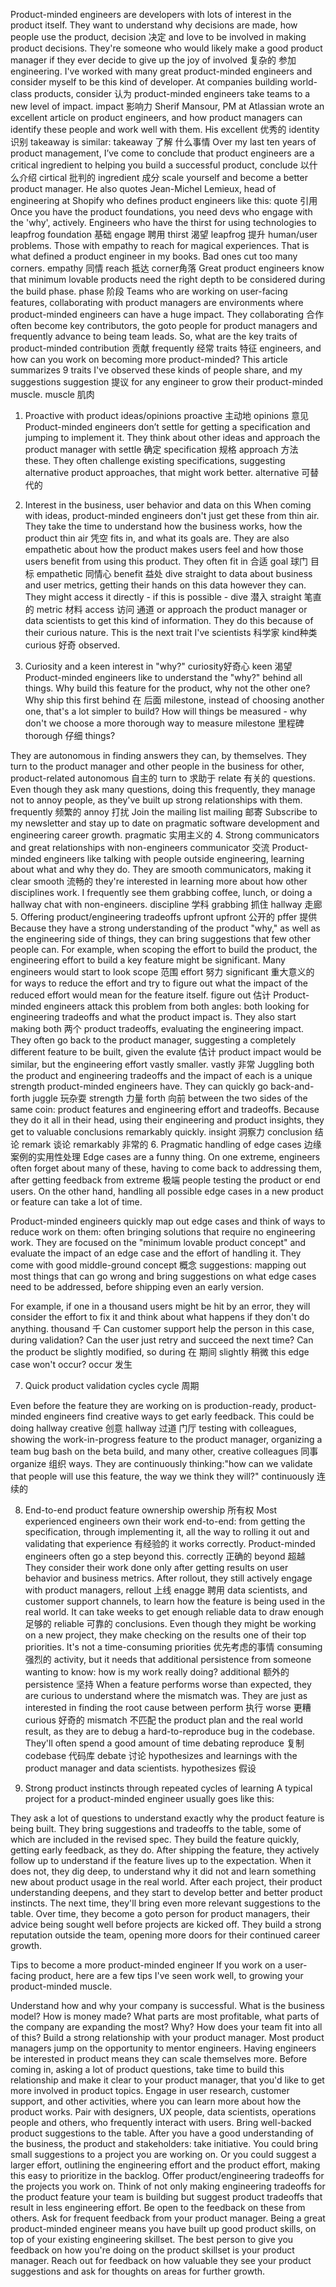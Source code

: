 

Product-minded engineers are developers with lots of interest in the product itself. They want to understand why decisions are made, how people use the product, 
decision 决定
and love to be involved in making product decisions. They're someone who would likely make a good product manager if they ever decide to give up the joy of 
involved 复杂的 参加
engineering. I've worked with many great product-minded engineers and consider myself to be this kind of developer. At companies building world-class products,
consider 认为
product-minded engineers take teams to a new level of impact.
impact 影响力
Sherif Mansour, PM at Atlassian wrote an excellent article on product engineers, and how product managers can identify these people and work well with them. His 
excellent 优秀的 identity 识别
takeaway is similar:
takeaway 了解 什么事情
Over my last ten years of product management, I’ve come to conclude that product engineers are a critical ingredient to helping you build a successful product, 
conclude 以什么介绍 cirtical 批判的 ingredient 成分
scale yourself and become a better product manager.
He also quotes Jean-Michel Lemieux, head of engineering at Shopify who defines product engineers like this:
quote 引用
Once you have the product foundations, you need devs who engage with the 'why', actively. Engineers who have the thirst for using technologies to leapfrog 
foundation 基础 engage 聘用 thirst 渴望  leapfrog 提升
human/user problems. Those with empathy to reach for magical experiences. That is what defined a product engineer in my books. Bad ones cut too many corners. 
empathy 同情   reach 抵达 corner角落
Great product engineers know that minimum lovable products need the right depth to be considered during the build phase.
phase 阶段
Teams who are working on user-facing features, collaborating with product managers are environments where product-minded engineers can have a huge impact. They 
collaborating 合作
often become key contributors, the goto people for product managers and frequently advance to being team leads. So, what are the key traits of product-minded 
contribution 贡献 frequently 经常 traits 特征
engineers, and how can you work on becoming more product-minded? This article summarizes 9 traits I've observed these kinds of people share, and my suggestions 
suggestion 提议
for any engineer to grow their product-minded muscle.
muscle 肌肉
1. Proactive with product ideas/opinions
proactive 主动地  opinions 意见
Product-minded engineers don’t settle for getting a specification and jumping to implement it. They think about other ideas and approach the product manager with 
settle 确定 specification 规格 approach 方法
these. They often challenge existing specifications, suggesting alternative product approaches, that might work better.
alternative 可替代的
2. Interest in the business, user behavior and data on this
When coming with ideas, product-minded engineers don't just get these from thin air. They take the time to understand how the business works, how the product 
thin air 凭空
fits in, and what its goals are. They are also empathetic about how the product makes users feel and how those users benefit from using this product. They often 
fit in 合适  goal 球门 目标 empathetic 同情心  benefit 益处
dive straight to data about business and user metrics, getting their hands on this data however they can. They might access it directly - if this is possible - 
dive 潜入 straight 笔直的 metric 材料 access 访问 通道
or approach the product manager or data scientists to get this kind of information. They do this because of their curious nature. This is the next trait I've 
scientists 科学家 kind种类  curious 好奇
observed.


3. Curiosity and a keen interest in "why?"
curiosity好奇心 keen 渴望
Product-minded engineers like to understand the "why?" behind all things. Why build this feature for the product, why not the other one? Why ship this first 
behind 在  后面 
milestone, instead of choosing another one, that's a lot simpler to build? How will things be measured - why don't we choose a more thorough way to measure 
milestone 里程碑  thorough 仔细
things?

They are autonomous in finding answers they can, by themselves. They turn to the product manager and other people in the business for other, product-related 
autonomous 自主的 turn to 求助于 relate 有关的
questions. Even though they ask many questions, doing this frequently, they manage not to annoy people, as they've built up strong relationships with them.
frequently 频繁的 annoy 打扰 
Join the mailing list
mailing 邮寄
Subscribe to my newsletter and stay up to date on pragmatic software development and engineering career growth.
pragmatic 实用主义的 
4. Strong communicators and great relationships with non-engineers
communicator 交流 
Product-minded engineers like talking with people outside engineering, learning about what and why they do. They are smooth communicators, making it clear
smooth 流畅的 
they're interested in learning more about how other disciplines work. I frequently see them grabbing coffee, lunch, or doing a hallway chat with non-engineers.
discipline 学科 grabbing 抓住  hallway 走廊
5. Offering product/engineering tradeoffs upfront
upfront 公开的 pffer 提供
Because they have a strong understanding of the product "why," as well as the engineering side of things, they can bring suggestions that few other people can. For example, when scoping the effort to build the product, the engineering effort to build a key feature might be significant. Many engineers would start to look 
scope 范围  effort 努力  significant 重大意义的
for ways to reduce the effort and try to figure out what the impact of the reduced effort would mean for the feature itself.
figure out 估计
Product-minded engineers attack this problem from both angles: both looking for engineering tradeoffs and what the product impact is. They also start making 
both 两个
product tradeoffs, evaluating the engineering impact. They often go back to the product manager, suggesting a completely different feature to be built, given the 
evalute 估计
product impact would be similar, but the engineering effort vastly smaller.
vastly 非常
Juggling both the product and engineering tradeoffs and the impact of each is a unique strength product-minded engineers have. They can quickly go back-and-forth juggle 玩杂耍 strength 力量 forth 向前
between the two sides of the same coin: product features and engineering effort and tradeoffs. Because they do it all in their head, using their engineering and product insights, they get to valuable conclusions remarkably quickly.
insight 洞察力  conclusion 结论 remark 谈论 remarkably 非常的
6. Pragmatic handling of edge cases
边缘案例的实用性处理
Edge cases are a funny thing. On one extreme, engineers often forget about many of these, having to come back to addressing them, after getting feedback from 
extreme 极端 
people testing the product or end users. On the other hand, handling all possible edge cases in a new product or feature can take a lot of time.

Product-minded engineers quickly map out edge cases and think of ways to reduce work on them: often bringing solutions that require no engineering work. They are focused on the "minimum lovable product concept" and evaluate the impact of an edge case and the effort of handling it. They come with good middle-ground 
concept 概念 
suggestions: mapping out most things that can go wrong and bring suggestions on what edge cases need to be addressed, before shipping even an early version.


For example, if one in a thousand users might be hit by an error, they will consider the effort to fix it and think about what happens if they don't do anything. 
thousand 千
Can customer support help the person in this case, during validation? Can the user just retry and succeed the next time? Can the product be slightly modified, so 
during 在 期间  slightly 稍微
this edge case won't occur?
occur 发生

7. Quick product validation cycles
cycle 周期

Even before the feature they are working on is production-ready, product-minded engineers find creative ways to get early feedback. This could be doing hallway
creative 创意 hallway 过道 门厅
testing with colleagues, showing the work-in-progress feature to the product manager, organizing a team bug bash on the beta build, and many other, creative 
colleagues 同事  organize 组织
ways. They are continuously thinking:"how can we validate that people will use this feature, the way we think they will?"
continuously 连续的


8. End-to-end product feature ownership
owership 所有权
Most experienced engineers own their work end-to-end: from getting the specification, through implementing it, all the way to rolling it out and validating that 
experience 有经验的 
it works correctly. Product-minded engineers often go a step beyond this.
correctly 正确的 beyond 超越
They consider their work done only after getting results on user behavior and business metrics. After rollout, they still actively engage with product managers, 
rellout 上线  enagge 聘用
data scientists, and customer support channels, to learn how the feature is being used in the real world. It can take weeks to get enough reliable data to draw 
enough 足够的 reliable 可靠的
conclusions. Even though they might be working on a new project, they make checking on the results one of their top priorities. It's not a time-consuming 
priorities  优先考虑的事情 consuming 强烈的
activity, but it needs that additional persistence from someone wanting to know: how is my work really doing?
additional 额外的 persistence 坚持 
When a feature performs worse than expected, they are curious to understand where the mismatch was. They are just as interested in finding the root cause between 
perform 执行  worse 更糟  curious 好奇的 mismatch 不匹配
the product plan and the real world result, as they are to debug a hard-to-reproduce bug in the codebase. They'll often spend a good amount of time debating 
reproduce 复制 codebase 代码库 debate 讨论 
hypothesizes and learnings with the product manager and data scientists.
hypothesizes 假设

9. Strong product instincts through repeated cycles of learning
A typical project for a product-minded engineer usually goes like this:

They ask a lot of questions to understand exactly why the product feature is being built.
They bring suggestions and tradeoffs to the table, some of which are included in the revised spec.
They build the feature quickly, getting early feedback, as they do.
After shipping the feature, they actively follow up to understand if the feature lives up to the expectation.
When it does not, they dig deep, to understand why it did not and learn something new about product usage in the real world.
After each project, their product understanding deepens, and they start to develop better and better product instincts. The next time, they'll bring even more relevant suggestions to the table. Over time, they become a goto person for product managers, their advice being sought well before projects are kicked off. They build a strong reputation outside the team, opening more doors for their continued career growth.

Tips to become a more product-minded engineer
If you work on a user-facing product, here are a few tips I've seen work well, to growing your product-minded muscle.

Understand how and why your company is successful. What is the business model? How is money made? What parts are most profitable, what parts of the company are expanding the most? Why? How does your team fit into all of this?
Build a strong relationship with your product manager. Most product managers jump on the opportunity to mentor engineers. Having engineers be interested in product means they can scale themselves more. Before coming in, asking a lot of product questions, take time to build this relationship and make it clear to your product manager, that you'd like to get more involved in product topics.
Engage in user research, customer support, and other activities, where you can learn more about how the product works. Pair with designers, UX people, data scientists, operations people and others, who frequently interact with users.
Bring well-backed product suggestions to the table. After you have a good understanding of the business, the product and stakeholders: take initiative. You could bring small suggestions to a project you are working on. Or you could suggest a larger effort, outlining the engineering effort and the product effort, making this easy to prioritize in the backlog.
Offer product/engineering tradeoffs for the projects you work on. Think of not only making engineering tradeoffs for the product feature your team is building but suggest product tradeoffs that result in less engineering effort. Be open to the feedback on these from others.
Ask for frequent feedback from your product manager. Being a great product-minded engineer means you have built up good product skills, on top of your existing engineering skillset. The best person to give you feedback on how you're doing on the product skillset is your product manager. Reach out for feedback on how valuable they see your product suggestions and ask for thoughts on areas for further growth.
